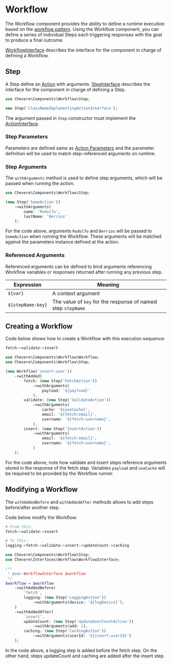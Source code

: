 # Workflow

The Workflow component provides the ability to define a runtime execution based on the [workflow pattern](https://en.wikipedia.org/wiki/Workflow_pattern). Using the Workflow component, you can define a series of individual Steps each triggering responses with the goal to produce a final outcome.

[WorkflowInterface](../reference/Chevere/Interfaces/Workflow/WorkflowInterface.md) describes the interface for the component in charge of defining a Workflow.

## Step

A Step define an [Action](Action.md) with arguments. [StepInterface](../reference/Chevere/Interfaces/Workflow/StepInterface.md) describes the interface for the component in charge of defining a Step.

```php
use Chevere\Components\Workflow\Step;

new Step('ClassNameImplementingActionInterface');
```

The argument passed in `Step` constructor must implement the [ActionInterface](../reference/Chevere/Interfaces/Action/ActionInterface.md).

### Step Parameters

Parameters are defined same as [Action Parameters](Action.md#parameters) and the parameter definition will be used to match step-referenced arguments on runtime.

### Step Arguments

The `withArguments` method is used to define step arguments, which will be passed when running the action.

```php
use Chevere\Components\Workflow\Step;

(new Step('SomeAction'))
    ->withArguments(
        name: 'Rodolfo',
        lastName: 'Berrios'
    );
```

For the code above, arguments `Rodolfo` and `Berrios` will be passed to `SomeAction` when running the Workflow. These arguments will be matched against the parameters instance defined at the action.

### Referenced Arguments

Referenced arguments can be defined to bind arguments referencing Workflow variables or responses returned after running any previous step.

| Expression        | Meaning                                                      |
| ----------------- | ------------------------------------------------------------ |
| `${var}`          | A context argument                                           |
| `${stepName:key}` | The value of `key` for the response of named step `stepName` |

## Creating a Workflow

Code below shows how to create a Workflow with this execution sequence:

```sh
fetch->validate->insert
```

```php
use Chevere\Components\Workflow\Workflow;
use Chevere\Components\Workflow\Step;

(new Workflow('insert-user'))
    ->withAdded(
        fetch: (new Step('FetchAction'))
            ->withArguments(
                payload: '${payload}'
            ),
        validate: (new Step('ValidateAction'))
            ->withArguments(
                cache: '${useCache}',
                email: '${fetch:email}',
                username: '${fetch:username}',
            ),
        insert: (new Step('InsertAction'))
            ->withArguments(
                email: '${fetch:email}',
                username: '${fetch:username}',
            )
    );
```

For the code above, note how validate and insert steps reference arguments stored in the response of the fetch step. Variables `payload` and `useCache` will be required to be provided by the Workflow runner.

## Modifying a Workflow

The `withAddedBefore` and `withAddedAfter` methods allows to add steps before/after another step.

Code below modify the Workflow:

```sh
# From this:
fetch->validate->insert

# To this:
logging->fetch->validate->insert->updateCount->caching
```

```php
use Chevere\Components\Workflow\Step;
use Chevere\Interfaces\Workflow\WorkflowInterface;

/**
 * @var WorkflowInterface $workflow 
 */
$workflow = $workflow
    ->withAddedBefore(
        'fetch',
        logging: (new Step('LoggingAction'))
            ->withArguments(device: '${logDevice}'),
    )
    ->withAddedAfter(
        'insert',
        updateCount: (new Step('UpdateUserCountAction'))
            ->withArguments(add: 1),
        caching: (new Step('CachingAction'))
            ->withArguments(userId: '${insert:userId}')
    );
```

In the code above, a logging step is added before the fetch step. On the other hand, steps updateCount and caching are added after the insert step.
